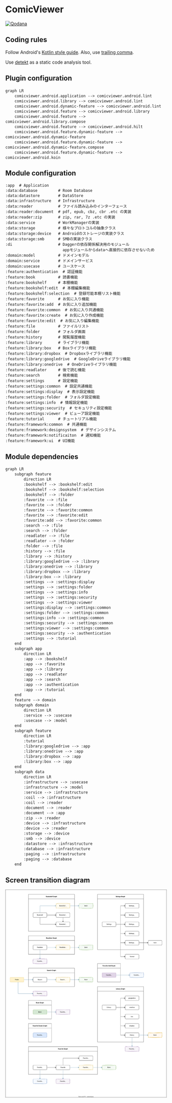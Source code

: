 # ComicViewer

[![Qodana](https://github.com/SorrowBlue/ComicViewer/actions/workflows/qodana.yml/badge.svg?branch=main)](https://github.com/SorrowBlue/ComicViewer/actions/workflows/qodana.yml)

## Coding rules

Follow Android's [Kotlin style guide](https://developer.android.com/kotlin/style-guide).
Also, use [trailing comma](https://kotlinlang.org/docs/coding-conventions.html#trailing-commas).

Use [detekt](https://github.com/detekt/detekt) as a static code analysis tool.

## Plugin configuration

```mermaid
graph LR
    comicviewer.android.application --> comicviewer.android.lint
    comicviewer.android.library --> comicviewer.android.lint
    comicviewer.android.dynamic-feature --> comicviewer.android.lint
    comicviewer.android.feature --> comicviewer.android.library
    comicviewer.android.feature --> comicviewer.android.library.compose
    comicviewer.android.feature --> comicviewer.android.hilt
    comicviewer.android.feature.dynamic-feature --> comicviewer.android.dynamic-feature
    comicviewer.android.feature.dynamic-feature --> comicviewer.android.dynamic-feature.compose
    comicviewer.android.feature.dynamic-feature --> comicviewer.android.koin
```

## Module configuration

    :app  # Application
    :data:database         # Room Database
    :data:datastore        # DataStore
    :data:infrastructure   # Infrastructure
    :data:reader           # ファイル読み込みのインターフェース
    :data:reader:document  # pdf, epub, cbz, cbr .etc の実装
    :data:reader:zip       # zip, rar, 7z .etc の実装
    :data:service          # WorkManagerの実装
    :data:storage          # 様々なプロトコルの抽象クラス
    :data:storage:device   # Androidのストレージの実装クラス
    :data:storage:smb      # SMBの実装クラス
    :di                    # Daggerの依存関係解決用のモジュール
                             appモジュールからdataへ直接的に依存させないため
    :domain:model          # ドメインモデル
    :domain:service        # ドメインサービス
    :domain:usecase        # ユースケース
    :feature:authentication  # 認証機能
    :feature:book          # 読書機能
    :feature:bookshelf     # 本棚機能
    :feature:bookshelf:edit  # 本棚編集機能
    :feature:bookshelf:selection  # 登録可能本棚リスト機能
    :feature:favorite      # お気に入り機能
    :feature:favorite:add  # お気に入り追加機能
    :feature:favorite:common  # お気に入り共通機能
    :feature:favorite:create  # お気に入り作成機能
    :feature:favorite:edit  # お気に入り編集機能
    :feature:file          # ファイルリスト
    :feature:folder        # フォルダ画面
    :feature:history       # 閲覧履歴機能
    :feature:library       # ライブラリ機能
    :feature:library:box   # Boxライブラリ機能
    :feature:library:dropbox  # Dropboxライブラリ機能
    :feature:library:googledrive  # GoogleDriveライブラリ機能
    :feature:library:onedrive  # OneDriveライブラリ機能
    :feature:readlater     # 後で読む機能
    :feature:search        # 検索機能
    :feature:settings      # 設定機能
    :feature:settings:common  # 設定共通機能
    :feature:settings:display  # 表示設定機能
    :feature:settings:folder  # フォルダ設定機能
    :feature:settings:info  # 情報設定機能
    :feature:settings:security  # セキュリティ設定機能
    :feature:settings:viewer  # ビューア設定機能
    :feature:tutorial      # チュートリアル機能
    :feature:framework:common  # 共通機能
    :feature:framework:designsystem  # デザインシステム
    :feature:framework:notificaiton  # 通知機能
    :feature:framework:ui  # UI機能

## Module dependencies

```mermaid
graph LR
    subgraph feature
        direction LR
        :bookshelf --> :bookshelf:edit
        :bookshelf --> :bookshelf:selection
        :bookshelf --> :folder
        :favorite --> :file
        :favorite --> :folder
        :favorite --> :favorite:common
        :favorite --> :favorite:edit
        :favorite:add --> :favorite:common
        :search --> :file
        :search --> :folder
        :readlater --> :file
        :readlater --> :folder
        :folder --> :file
        :history --> :file
        :library --> :history
        :library:googledrive --> :library
        :library:onedrive --> :library
        :library:dropbox --> :library
        :library:box --> :library
        :settings --> :settings:display
        :settings --> :settings:folder
        :settings --> :settings:info
        :settings --> :settings:security
        :settings --> :settings:viewer
        :settings:display --> :settings:common
        :settings:folder --> :settings:common
        :settings:info --> :settings:common
        :settings:security --> :settings:common
        :settings:viewer --> :settings:common
        :settings:security --> :authentication
        :settings --> :tutorial
    end
    subgraph app
        direction LR
        :app --> :bookshelf
        :app --> :favorite
        :app --> :library
        :app --> :readlater
        :app --> :search
        :app --> :authentication
        :app --> :tutorial
    end
    feature --> domain
    subgraph domain
        direction LR
        :service --> :usecase
        :usecase --> :model
    end
    subgraph feature
        direction LR
        :tutorial
        :library:googledrive --> :app
        :library:onedrive --> :app
        :library:dropbox --> :app
        :library:box --> :app
    end
    subgraph data
        direction LR
        :infrastructure --> :usecase
        :infrastructure --> :model
        :service --> :infrastructure
        :coil --> :infrastructure
        :coil --> :reader
        :document --> :reader
        :document --> :app
        :zip --> :reader
        :device --> :infrastructure
        :device --> :reader
        :storage --> :device
        :smb --> :device
        :datastore --> :infrastructure
        :database --> :infrastructure
        :paging --> :infrastructure
        :paging --> :database
    end
```

## Screen transition diagram

![Screen Transition](./docs/screen_transition.svg)
